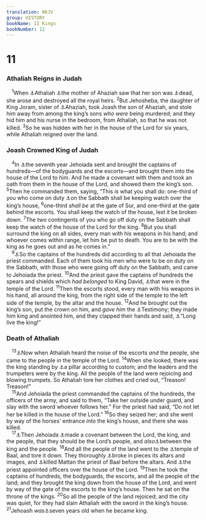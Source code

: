 ```yaml
---
translation: NKJV
group: HISTORY
bookName: II Kings 
bookNumber: 12
---
```


<div class="title"><h1>11</h1><h3>Athaliah Reigns in Judah</h3></div>
<span class="verse 2vua_11_1"> <sup>1</sup>When <a data-toggle="tooltip" data-placement="bottom" title="2 Chr. 22:10">⚓</a>Athaliah <a data-toggle="tooltip" data-placement="bottom" title="2 Kin. 8:26">⚓</a>the mother of Ahaziah saw that her son was <a data-toggle="tooltip" data-placement="bottom" title="2 Kin. 9:27">⚓</a>dead, she arose and destroyed all the royal heirs. </span>
<span class="verse 2vua_11_2"><sup>2</sup>But Jehosheba, the daughter of King Joram, sister of <a data-toggle="tooltip" data-placement="bottom" title="2 Kin. 8:25">⚓</a>Ahaziah, took Joash the son of Ahaziah, and stole him away from among the king’s sons <i>who</i> <i>were</i> being murdered; and they hid him and his nurse in the bedroom, from Athaliah, so that he was not killed. </span>
<span class="verse 2vua_11_3"><sup>3</sup>So he was hidden with her in the house of the Lord for six years, while Athaliah reigned over the land.<br/></span>
<div class="title"><h3>Joash Crowned King of Judah</h3></div>
<span class="verse 2vua_11_4"> <sup>4</sup>In <a data-toggle="tooltip" data-placement="bottom" title="2 Kin. 12:2; 2 Chr. 23:1">⚓</a>the seventh year Jehoiada sent and brought the captains of hundreds—of the bodyguards and the escorts—and brought them into the house of the Lord to him. And he made a covenant with them and took an oath from them in the house of the Lord, and showed them the king’s son. </span>
<span class="verse 2vua_11_5"><sup>5</sup>Then he commanded them, saying, “This <i>is</i> what you shall do: one-third of you who come on duty <a data-toggle="tooltip" data-placement="bottom" title="1 Chr. 9:25">⚓</a>on the Sabbath shall be keeping watch over the king’s house, </span>
<span class="verse 2vua_11_6"><sup>6</sup>one-third <i>shall</i> <i>be</i> at the gate of Sur, and one-third at the gate behind the escorts. You shall keep the watch of the house, lest it be broken down. </span>
<span class="verse 2vua_11_7"><sup>7</sup>The two contingents of you who go off duty on the Sabbath shall keep the watch of the house of the Lord for the king. </span>
<span class="verse 2vua_11_8"><sup>8</sup>But you shall surround the king on all sides, every man with his weapons in his hand; and whoever comes within range, let him be put to death. You are to be with the king as he goes out and as he comes in.”<br/></span>
<span class="verse 2vua_11_9"> <sup>9</sup><a data-toggle="tooltip" data-placement="bottom" title="2 Chr. 23:8">⚓</a>So the captains of the hundreds did according to all that Jehoiada the priest commanded. Each of them took his men who were to be on duty on the Sabbath, with those who were going off duty on the Sabbath, and came to Jehoiada the priest. </span>
<span class="verse 2vua_11_10"><sup>10</sup>And the priest gave the captains of hundreds the spears and shields which <i>had</i> <i>belonged</i> to King David, <a data-toggle="tooltip" data-placement="bottom" title="2 Sam. 8:7; 1 Chr. 18:7">⚓</a>that were in the temple of the Lord. </span>
<span class="verse 2vua_11_11"><sup>11</sup>Then the escorts stood, every man with his weapons in his hand, all around the king, from the right side of the temple to the left side of the temple, by the altar and the house. </span>
<span class="verse 2vua_11_12"><sup>12</sup>And he brought out the king’s son, put the crown on him, and <i>gave</i> <i>him</i> the <a data-toggle="tooltip" data-placement="bottom" title="Ex. 25:16; 31:18">⚓</a>Testimony; they made him king and anointed him, and they clapped their hands and said, <a data-toggle="tooltip" data-placement="bottom" title="1 Sam. 10:24">⚓</a>“Long live the king!”<br/></span>
<div class="title"><h3>Death of Athaliah</h3></div>
<span class="verse 2vua_11_13"> <sup>13</sup><a data-toggle="tooltip" data-placement="bottom" title="2 Kin. 8:26; 2 Chr. 23:12">⚓</a>Now when Athaliah heard the noise of the escorts <i>and</i> the people, she came to the people <i>in</i> the temple of the Lord. </span>
<span class="verse 2vua_11_14"><sup>14</sup>When she looked, there was the king standing by <a data-toggle="tooltip" data-placement="bottom" title="2 Kin. 23:3; 2 Chr. 34:31">⚓</a>a pillar according to custom; and the leaders and the trumpeters were by the king. All the people of the land were rejoicing and blowing trumpets. So Athaliah tore her clothes and cried out, “Treason! Treason!”<br/></span>
<span class="verse 2vua_11_15"> <sup>15</sup>And Jehoiada the priest commanded the captains of the hundreds, the officers of the army, and said to them, “Take her outside under guard, and slay with the sword whoever follows her.” For the priest had said, “Do not let her be killed in the house of the Lord.” </span>
<span class="verse 2vua_11_16"><sup>16</sup>So they seized her; and she went by way of the horses’ entrance <i>into</i> the king’s house, and there she was killed.<br/></span>
<span class="verse 2vua_11_17"> <sup>17</sup><a data-toggle="tooltip" data-placement="bottom" title="2 Chr. 23:16">⚓</a>Then Jehoiada <a data-toggle="tooltip" data-placement="bottom" title="Josh. 24:24, 25; 2 Chr. 15:12–15">⚓</a>made a covenant between the Lord, the king, and the people, that they should be the Lord’s people, and <i>also</i><a data-toggle="tooltip" data-placement="bottom" title="2 Sam. 5:3">⚓</a>between the king and the people. </span>
<span class="verse 2vua_11_18"><sup>18</sup>And all the people of the land went to the <a data-toggle="tooltip" data-placement="bottom" title="2 Kin. 10:26, 27">⚓</a>temple of Baal, and tore it down. They thoroughly <a data-toggle="tooltip" data-placement="bottom" title="(Deut. 12:3)">⚓</a>broke in pieces its altars and images, and <a data-toggle="tooltip" data-placement="bottom" title="1 Kin. 18:40; 2 Kin. 10:11">⚓</a>killed Mattan the priest of Baal before the altars. And <a data-toggle="tooltip" data-placement="bottom" title="2 Chr. 23:18">⚓</a>the priest appointed officers over the house of the Lord. </span>
<span class="verse 2vua_11_19"><sup>19</sup>Then he took the captains of hundreds, the bodyguards, the escorts, and all the people of the land; and they brought the king down from the house of the Lord, and went by way of the gate of the escorts to the king’s house. Then he sat on the throne of the kings. </span>
<span class="verse 2vua_11_20"><sup>20</sup>So all the people of the land rejoiced; and the city was quiet, for they had slain Athaliah with the sword <i>in</i> the king’s house. </span>
<span class="verse 2vua_11_21"><sup>21</sup>Jehoash <i>was</i><a data-toggle="tooltip" data-placement="bottom" title="2 Chr. 24:1–14">⚓</a>seven years old when he became king.<br/></span>
